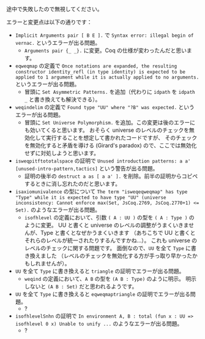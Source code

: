 途中で失敗したので無視してください。

エラーと変更点は以下の通りです：
- `Implicit Arguments pair [ B E ].` で `Syntax error: illegal begin of vernac.` というエラーが出る問題。
  - `Arguments pair {_ _}.` に変更。Coq の仕様が変わったんだと思います。
- `eqweqmap` の定義で `Once notations are expanded, the resulting constructor
identity_refl (in type identity) is expected to be applied
to 1 argument while it is actually applied to no arguments.` というエラーが出る問題。
  - 冒頭に `Set Asymmetric Patterns.` を追加（代わりに `idpath` を `idpath _` と書き換えても解決できる）。
- `weqindelim` の定義で `Found type "UU" where "?B" was expected.` というエラーが出る問題。
  - 冒頭に `Set Universe Polymorphism.` を追加。この変更は後のエラーにも効いてくると思います。
  おそらく universe のレベルのチェックを無効化して実行することを想定して書かれたコードですが、
  そのチェックを無効化すると矛盾を導ける (Girard's paradox) ので、ここでは無効化せずに対処しようと思います。
- `isweqpitftototalspace` の証明で `Unused introduction patterns: a a'
[unused-intro-pattern,tactics]` という警告が出る問題。
  - 証明の後半の `destruct a as [ a a' ].` を削除。前半の証明からコピペするときに消し忘れたのだと思います。
- `isaxiomunivalence` の型について `The term "isweqeqweqmap" has type "Type"
while it is expected to have type "UU"
(universe inconsistency: Cannot enforce
max(Set, JsCoq.2769, JsCoq.2770+1) <= Set).` のようなエラーが出る問題。
  - `isofhlevel` の定義において、引数 `( A : UU )` の型を `( A : Type )` のように変更。
  UU と書くと universe のレベルの調整がうまくいきませんが、Type と書くとなぜかうまくいきます
  （あちこちで UU と書くとそれらのレベルが統一されたりするんですかね…）。
  これも universe のレベルのチェックに関する問題です。
  面倒なので、`UU` を全て `Type` に書き換えました
  （レベルのチェックを無効化する方が手っ取り早かったかもしれませんが）。
- `UU` を全て `Type` に書き換えると `triangle` の証明でエラーが出る問題。
  - `weqind` の定義において、`A B` の型を `(A B : Type)` のように明示。
      明示しないと `(A B : Set)` だと思われるようです。
- `UU` を全て `Type` に書き換えると `eqweqmaptriangle` の証明でエラーが出る問題。
  - ?
- `isofhlevelSnhn` の証明で `In environment
A, B : total (fun x : UU => isofhlevel 0 x)
Unable to unify ...` のようなエラーが出る問題。
  - ?
